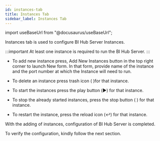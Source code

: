```yaml
---
id: instances-tab
title: Instances Tab
sidebar_label: Instances Tab
---
```


import useBaseUrl from "@docusaurus/useBaseUrl";

Instances tab is used to configure BI Hub Server Instances.

:::important
 At least one instance is required to run the BI Hub Server.
:::

* To add new instance press, Add New Instances button in the top right corner to launch New form. In that form, provide name of the instance and the port number at which the Instance will need to run.

* To delete an instance press trash icon (       )for that instance.

* To start the instances press the play button (:arrow_forward:) for that instance.

* To stop the already started instances, press the stop button (      ) for that instance.

* To restart the instance, press the reload icon (:leftwards_arrow_with_hook:) for that instance.

With the adding of instances, configuration of BI Hub Server is completed.

To verify the configuration, kindly follow the next section.
